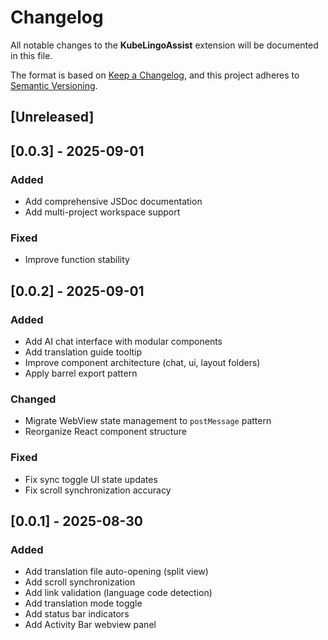 # Changelog

All notable changes to the **KubeLingoAssist** extension will be documented in this file.

The format is based on [Keep a Changelog](https://keepachangelog.com/en/1.1.0/),
and this project adheres to [Semantic Versioning](https://semver.org/spec/v2.0.0.html).

## [Unreleased]

## [0.0.3] - 2025-09-01
### Added
- Add comprehensive JSDoc documentation
- Add multi-project workspace support

### Fixed
- Improve function stability

## [0.0.2] - 2025-09-01
### Added
- Add AI chat interface with modular components
- Add translation guide tooltip
- Improve component architecture (chat, ui, layout folders)
- Apply barrel export pattern

### Changed
- Migrate WebView state management to `postMessage` pattern
- Reorganize React component structure

### Fixed
- Fix sync toggle UI state updates
- Fix scroll synchronization accuracy

## [0.0.1] - 2025-08-30
### Added
- Add translation file auto-opening (split view)
- Add scroll synchronization
- Add link validation (language code detection)
- Add translation mode toggle
- Add status bar indicators
- Add Activity Bar webview panel
